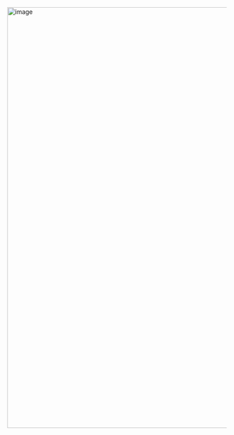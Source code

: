 <img width="1400" height="966" alt="image" src="https://github.com/user-attachments/assets/a7448f92-4e5b-4e40-80ac-bd27e3ef3f47" />

